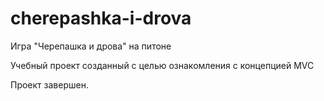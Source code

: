 # cherepashka-i-drova
Игра "Черепашка и дрова" на питоне

Учебный проект созданный с целью ознакомления с концепцией MVC

Проект завершен.
